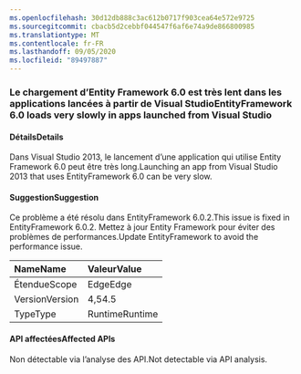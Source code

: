 ```yaml
---
ms.openlocfilehash: 30d12db888c3ac612b0717f903cea64e572e9725
ms.sourcegitcommit: cbacb5d2cebbf044547f6af6e74a9de866800985
ms.translationtype: MT
ms.contentlocale: fr-FR
ms.lasthandoff: 09/05/2020
ms.locfileid: "89497887"
---
```

### <a name="entityframework-60-loads-very-slowly-in-apps-launched-from-visual-studio"></a><span data-ttu-id="72b0a-101">Le chargement d’Entity Framework 6.0 est très lent dans les applications lancées à partir de Visual Studio</span><span class="sxs-lookup"><span data-stu-id="72b0a-101">EntityFramework 6.0 loads very slowly in apps launched from Visual Studio</span></span>

#### <a name="details"></a><span data-ttu-id="72b0a-102">Détails</span><span class="sxs-lookup"><span data-stu-id="72b0a-102">Details</span></span>

<span data-ttu-id="72b0a-103">Dans Visual Studio 2013, le lancement d’une application qui utilise Entity Framework 6.0 peut être très long.</span><span class="sxs-lookup"><span data-stu-id="72b0a-103">Launching an app from Visual Studio 2013 that uses EntityFramework 6.0 can be very slow.</span></span>

#### <a name="suggestion"></a><span data-ttu-id="72b0a-104">Suggestion</span><span class="sxs-lookup"><span data-stu-id="72b0a-104">Suggestion</span></span>

<span data-ttu-id="72b0a-105">Ce problème a été résolu dans EntityFramework 6.0.2.</span><span class="sxs-lookup"><span data-stu-id="72b0a-105">This issue is fixed in EntityFramework 6.0.2.</span></span> <span data-ttu-id="72b0a-106">Mettez à jour Entity Framework pour éviter des problèmes de performances.</span><span class="sxs-lookup"><span data-stu-id="72b0a-106">Update EntityFramework to avoid the performance issue.</span></span>

| <span data-ttu-id="72b0a-107">Name</span><span class="sxs-lookup"><span data-stu-id="72b0a-107">Name</span></span>    | <span data-ttu-id="72b0a-108">Valeur</span><span class="sxs-lookup"><span data-stu-id="72b0a-108">Value</span></span>       |
|:--------|:------------|
| <span data-ttu-id="72b0a-109">Étendue</span><span class="sxs-lookup"><span data-stu-id="72b0a-109">Scope</span></span>   |<span data-ttu-id="72b0a-110">Edge</span><span class="sxs-lookup"><span data-stu-id="72b0a-110">Edge</span></span>|
|<span data-ttu-id="72b0a-111">Version</span><span class="sxs-lookup"><span data-stu-id="72b0a-111">Version</span></span>|<span data-ttu-id="72b0a-112">4,5</span><span class="sxs-lookup"><span data-stu-id="72b0a-112">4.5</span></span>|
|<span data-ttu-id="72b0a-113">Type</span><span class="sxs-lookup"><span data-stu-id="72b0a-113">Type</span></span>|<span data-ttu-id="72b0a-114">Runtime</span><span class="sxs-lookup"><span data-stu-id="72b0a-114">Runtime</span></span>|

#### <a name="affected-apis"></a><span data-ttu-id="72b0a-115">API affectées</span><span class="sxs-lookup"><span data-stu-id="72b0a-115">Affected APIs</span></span>

<span data-ttu-id="72b0a-116">Non détectable via l’analyse des API.</span><span class="sxs-lookup"><span data-stu-id="72b0a-116">Not detectable via API analysis.</span></span>

<!--

#### Affected APIs

Not detectable via API analysis.

-->
